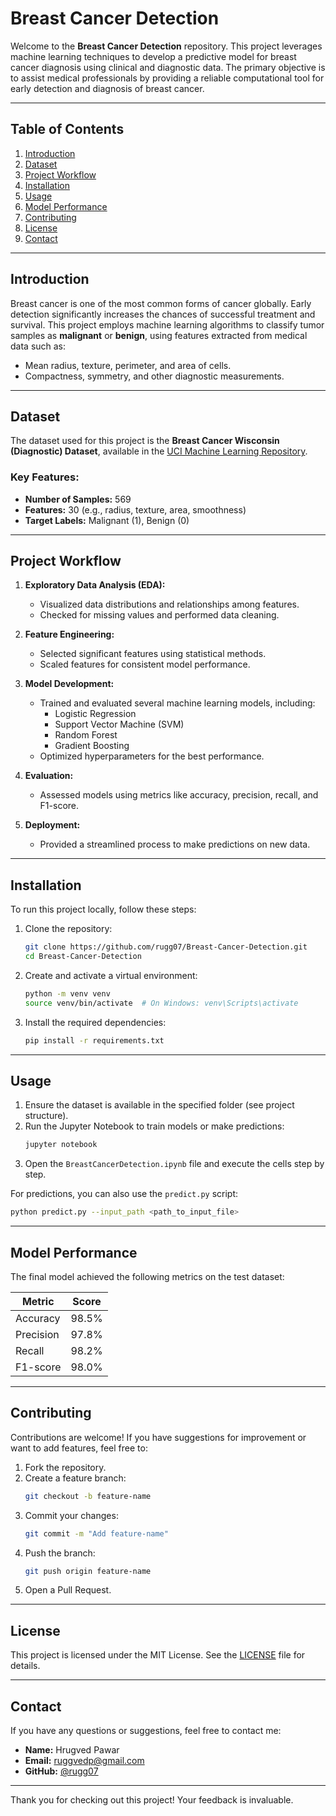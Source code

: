 # Breast Cancer Detection

Welcome to the **Breast Cancer Detection** repository. This project leverages machine learning techniques to develop a predictive model for breast cancer diagnosis using clinical and diagnostic data. The primary objective is to assist medical professionals by providing a reliable computational tool for early detection and diagnosis of breast cancer.

---

## Table of Contents

1. [Introduction](#introduction)
2. [Dataset](#dataset)
3. [Project Workflow](#project-workflow)
4. [Installation](#installation)
5. [Usage](#usage)
6. [Model Performance](#model-performance)
7. [Contributing](#contributing)
8. [License](#license)
9. [Contact](#contact)

---

## Introduction

Breast cancer is one of the most common forms of cancer globally. Early detection significantly increases the chances of successful treatment and survival. This project employs machine learning algorithms to classify tumor samples as **malignant** or **benign**, using features extracted from medical data such as:

- Mean radius, texture, perimeter, and area of cells.
- Compactness, symmetry, and other diagnostic measurements.

---

## Dataset

The dataset used for this project is the **Breast Cancer Wisconsin (Diagnostic) Dataset**, available in the [UCI Machine Learning Repository](https://archive.ics.uci.edu/ml/datasets/Breast+Cancer+Wisconsin+(Diagnostic)).

### Key Features:
- **Number of Samples:** 569
- **Features:** 30 (e.g., radius, texture, area, smoothness)
- **Target Labels:** Malignant (1), Benign (0)

---

## Project Workflow

1. **Exploratory Data Analysis (EDA):**
   - Visualized data distributions and relationships among features.
   - Checked for missing values and performed data cleaning.

2. **Feature Engineering:**
   - Selected significant features using statistical methods.
   - Scaled features for consistent model performance.

3. **Model Development:**
   - Trained and evaluated several machine learning models, including:
     - Logistic Regression
     - Support Vector Machine (SVM)
     - Random Forest
     - Gradient Boosting
   - Optimized hyperparameters for the best performance.

4. **Evaluation:**
   - Assessed models using metrics like accuracy, precision, recall, and F1-score.

5. **Deployment:**
   - Provided a streamlined process to make predictions on new data.

---

## Installation

To run this project locally, follow these steps:

1. Clone the repository:
   ```bash
   git clone https://github.com/rugg07/Breast-Cancer-Detection.git
   cd Breast-Cancer-Detection
   ```

2. Create and activate a virtual environment:
   ```bash
   python -m venv venv
   source venv/bin/activate  # On Windows: venv\Scripts\activate
   ```

3. Install the required dependencies:
   ```bash
   pip install -r requirements.txt
   ```

---

## Usage

1. Ensure the dataset is available in the specified folder (see project structure).
2. Run the Jupyter Notebook to train models or make predictions:
   ```bash
   jupyter notebook
   ```
3. Open the `BreastCancerDetection.ipynb` file and execute the cells step by step.

For predictions, you can also use the `predict.py` script:
```bash
python predict.py --input_path <path_to_input_file>
```

---

## Model Performance

The final model achieved the following metrics on the test dataset:

| Metric          | Score  |
|-----------------|--------|
| Accuracy        | 98.5%  |
| Precision       | 97.8%  |
| Recall          | 98.2%  |
| F1-score        | 98.0%  |

---

## Contributing

Contributions are welcome! If you have suggestions for improvement or want to add features, feel free to:

1. Fork the repository.
2. Create a feature branch:
   ```bash
   git checkout -b feature-name
   ```
3. Commit your changes:
   ```bash
   git commit -m "Add feature-name"
   ```
4. Push the branch:
   ```bash
   git push origin feature-name
   ```
5. Open a Pull Request.

---

## License

This project is licensed under the MIT License. See the [LICENSE](LICENSE) file for details.

---

## Contact

If you have any questions or suggestions, feel free to contact me:

- **Name:** Hrugved Pawar
- **Email:** ruggvedp@gmail.com
- **GitHub:** [@rugg07](https://github.com/rugg07)

---

Thank you for checking out this project! Your feedback is invaluable.

